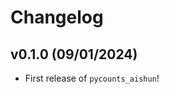 # Changelog

<!--next-version-placeholder-->

## v0.1.0 (09/01/2024)

- First release of `pycounts_aishun`!